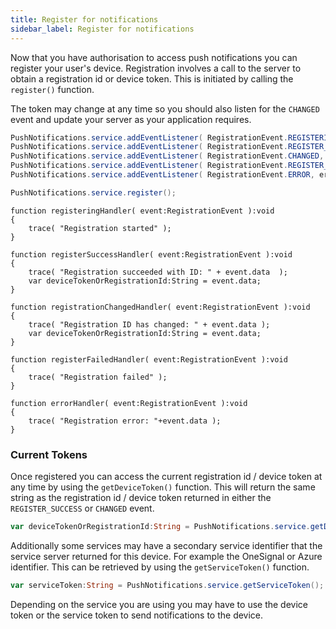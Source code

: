 ```yaml
---
title: Register for notifications
sidebar_label: Register for notifications
---
```


Now that you have authorisation to access push notifications you can register your user's device.
Registration involves a call to the server to obtain a registration id or device token. 
This is initiated by calling the `register()` function. 

The token may change at any time so you should also listen for the `CHANGED` event and update your server as your application requires.


```actionscript
PushNotifications.service.addEventListener( RegistrationEvent.REGISTERING, registeringHandler );
PushNotifications.service.addEventListener( RegistrationEvent.REGISTER_SUCCESS, registerSuccessHandler );
PushNotifications.service.addEventListener( RegistrationEvent.CHANGED, registrationChangedHandler );
PushNotifications.service.addEventListener( RegistrationEvent.REGISTER_FAILED, registerFailedHandler );
PushNotifications.service.addEventListener( RegistrationEvent.ERROR, errorHandler );

PushNotifications.service.register();
```

```
function registeringHandler( event:RegistrationEvent ):void
{
	trace( "Registration started" );
}

function registerSuccessHandler( event:RegistrationEvent ):void
{
	trace( "Registration succeeded with ID: " + event.data  );
	var deviceTokenOrRegistrationId:String = event.data;
}

function registrationChangedHandler( event:RegistrationEvent ):void
{
	trace( "Registration ID has changed: " + event.data );
	var deviceTokenOrRegistrationId:String = event.data;
}

function registerFailedHandler( event:RegistrationEvent ):void
{
	trace( "Registration failed" );
}

function errorHandler( event:RegistrationEvent ):void
{
	trace( "Registration error: "+event.data );
}
```


### Current Tokens

Once registered you can access the current registration id / device token at any time by using the `getDeviceToken()` function. This will return the same string as the registration id / device token returned in either the  `REGISTER_SUCCESS` or `CHANGED` event.

```actionscript
var deviceTokenOrRegistrationId:String = PushNotifications.service.getDeviceToken();
```

Additionally some services may have a secondary service identifier that the service server returned for this device. For example the OneSignal or Azure identifier. This can be retrieved by using the `getServiceToken()` function.

```actionscript
var serviceToken:String = PushNotifications.service.getServiceToken();
```

Depending on the service you are using you may have to use the device token or the service token to send notifications to the device.

